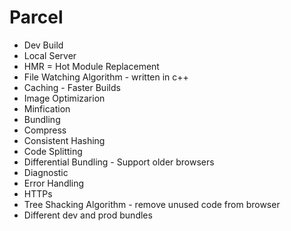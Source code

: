 # Parcel
- Dev Build
- Local Server
- HMR = Hot Module Replacement
- File Watching Algorithm - written in c++
- Caching - Faster Builds 
- Image Optimizarion
- Minfication
- Bundling
- Compress
- Consistent Hashing
- Code Splitting
- Differential Bundling - Support older browsers
- Diagnostic
- Error Handling
- HTTPs
- Tree Shacking Algorithm - remove unused code from browser
- Different dev and prod bundles 